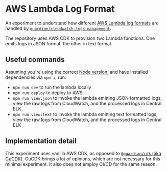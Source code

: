 # AWS Lambda Log Format

An experiment to understand how different [AWS Lambda log formats](https://docs.aws.amazon.com/lambda/latest/dg/monitoring-cloudwatchlogs-advanced.html) 
are handled by [`guardian/cloudwatch-logs-management`](https://github.com/guardian/cloudwatch-logs-management).

The repository uses AWS CDK to provision two Lambda functions. 
One emits logs in JSON format, the other in text format.

## Useful commands

Assuming you're using the correct [Node version](.nvmrc), and have installed dependencies via `npm i`, run:

* `npm run dev`         to run the lambda locally
* `npm run deploy`      to deploy to AWS
* `npm run view:json`   to invoke the lambda emitting JSON formatted logs, view the raw logs from CloudWatch, and the processed logs in Central ELK 
* `npm run view:text`   to invoke the lambda emitting text formatted logs, view the raw logs from CloudWatch, and the processed logs in Central ELK

## Implementation detail

This experiment uses vanilla AWS CDK, as opposed to [`@guardian/cdk` (aka GuCDK)](https://github.com/guardian/cdk). 
GuCDK brings a lot of opinions, which are not necessary for this minimal experiment.
It also does not employ CI/CD for the same reason.
